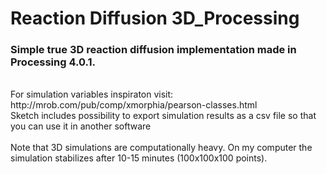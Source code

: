 # Reaction Diffusion 3D_Processing

### Simple true 3D reaction diffusion implementation made in Processing 4.0.1.
<br>
For simulation variables inspiraton visit: 
http://mrob.com/pub/comp/xmorphia/pearson-classes.html <br>
Sketch includes possibility to export simulation results as a csv file so that you can use it in another software
<br> <br>
Note that 3D simulations are computationally heavy. 
On my computer the simulation stabilizes after 10-15 minutes (100x100x100 points).

